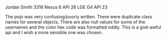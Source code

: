Jordan Smith
3316
Nexus 6 API 26
LGE G4 API 23

The pojo was very confusing/poorly written. There were duplicate class names for several objects. There are also null values for some of the usernames and the color hex code was formatted oddly. This is a god-awful api and I wish a more sensible one was chosen. 
